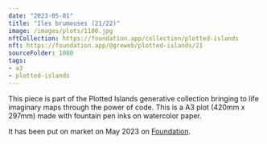 ```yaml
---
date: "2023-05-01"
title: "Iles brumeuses (21/22)"
image: /images/plots/1100.jpg
nftCollection: https://foundation.app/collection/plotted-islands
nft: https://foundation.app/@greweb/plotted-islands/21
sourceFolder: 1080
tags:
- a3
- plotted-islands
---
```


This piece is part of the Plotted Islands generative collection bringing to life imaginary maps through the power of code. This is a A3 plot (420mm x 297mm) made with fountain pen inks on watercolor paper.

It has been put on market on May 2023 on [Foundation](https://foundation.app/@greweb/plotted-islands/21).